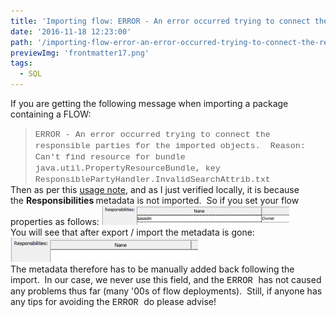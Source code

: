 ```yaml
---
title: 'Importing flow: ERROR - An error occurred trying to connect the responsible parties for the imported objects.'
date: '2016-11-18 12:23:00'
path: '/importing-flow-error-an-error-occurred-trying-to-connect-the-responsible-parties-for-the-imported-objects-reason-cant-find-resource-for-bundle-java-util-propertyresourcebundle-key-responsiblep/'
previewImg: 'frontmatter17.png'
tags:
  - SQL
---
```


If you are getting the following message when importing a package containing a FLOW:

<div>
<blockquote style="line-height: normal; margin-bottom: 0cm; text-autospace: none;"><span style="font-size: 10pt;"><span style="font-family: 'courier new' , 'courier' , monospace;">ERROR - An error occurred trying to connect the responsible parties for the imported objects.  Reason: Can't find resource for bundle java.util.PropertyResourceBundle, key ResponsiblePartyHandler.InvalidSearchAttrib.txt</span></span></blockquote>
Then as per this <a href="http://support.sas.com/kb/48/429.html" target="_blank" rel="noopener">usage note</a>, and as I just verified locally, it is because the <b>Responsibilities </b>metadata is not imported.  So if you set your flow properties as follows:
<img class="size-medium wp-image-83 aligncenter" src="../images/Capture-300x31.png" alt="" width="300" height="31" />
<div style="clear: both; text-align: center;"></div>
You will see that after export / import the metadata is gone:
<img class="size-medium wp-image-84 aligncenter" src="../images/Capture2-300x39.png" alt="" width="300" height="39" />
<div style="clear: both; text-align: center;"></div>
The metadata therefore has to be manually added back following the import.  In our case, we never use this field, and the <span style="font-family: 'courier new' , 'courier' , monospace;">ERROR </span>has not caused any problems thus far (many '00s of flow deployments).  Still, if anyone has any tips for avoiding the <span style="font-family: 'courier new' , 'courier' , monospace;">ERROR </span>do please advise!</div>

